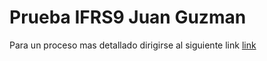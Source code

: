 # Prueba IFRS9 Juan Guzman

Para un proceso mas detallado dirigirse al siguiente link [link](https://pruebaifrs9.streamlit.app/)